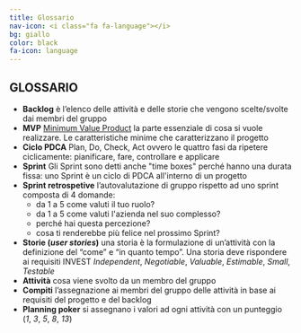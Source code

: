 ```yaml
---
title: Glossario
nav-icon: <i class="fa fa-language"></i>
bg: giallo
color: black
fa-icon: language
---
```


## GLOSSARIO

- **Backlog** <i class="fa fa-long-arrow-right"></i> è l’elenco delle attività e delle storie che vengono scelte/svolte dai membri del gruppo
- **MVP** <i class="fa fa-long-arrow-right"></i> [Minimum Value Product](https://it.wikipedia.org/wiki/Minimum_Viable_Product) la parte essenziale di cosa si vuole realizzare. Le caratteristiche minime che caratterizzano il progetto 
- **Ciclo PDCA** <i class="fa fa-long-arrow-right"></i> Plan, Do, Check, Act ovvero le quattro fasi da ripetere ciclicamente: pianificare, fare, controllare e applicare
- **Sprint** <i class="fa fa-long-arrow-right"></i> Gli Sprint sono detti anche "time boxes" perché hanno una durata fissa: uno Sprint è un ciclo di PDCA all'interno di un progetto
- **Sprint retrospetive** <i class="fa fa-long-arrow-right"></i> l’autovalutazione di gruppo rispetto ad uno sprint composta di 4 domande:
  - da 1 a 5 come valuti il tuo ruolo?
  - da 1 a 5 come valuti l'azienda nel suo complesso?
  - perché hai questa percezione?
  - cosa ti renderebbe più felice nel prossimo Sprint?
- **Storie (*user stories*)** <i class="fa fa-long-arrow-right"></i> una storia è la formulazione di un’attività con la definizione del “come” e “in quanto tempo”. Una storia deve rispondere ai requisiti INVEST *Independent*, *Negotiable*, *Valuable*, *Estimable*, *Small*, *Testable*
- **Attività** <i class="fa fa-long-arrow-right"></i> cosa viene svolto da un membro del gruppo 
- **Compiti** <i class="fa fa-long-arrow-right"></i> l’assegnazione ai membri del gruppo delle attività in base ai requisiti del progetto e del backlog
- **Planning poker** <i class="fa fa-long-arrow-right"></i> si assegnano i valori ad ogni attività con un punteggio (*1*, *3*, *5*, *8*, *13*)